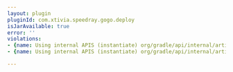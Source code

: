 ```yaml
---
layout: plugin
pluginId: com.xtivia.speedray.gogo.deploy
isJarAvailable: true
error: ''
violations:
- {name: Using internal APIS (instantiate) org/gradle/api/internal/artifacts/repositories/DefaultMavenArtifactRepository}
- {name: Using internal APIS (instantiate) org/gradle/api/internal/artifacts/repositories/DefaultMavenArtifactRepository}

---
```

